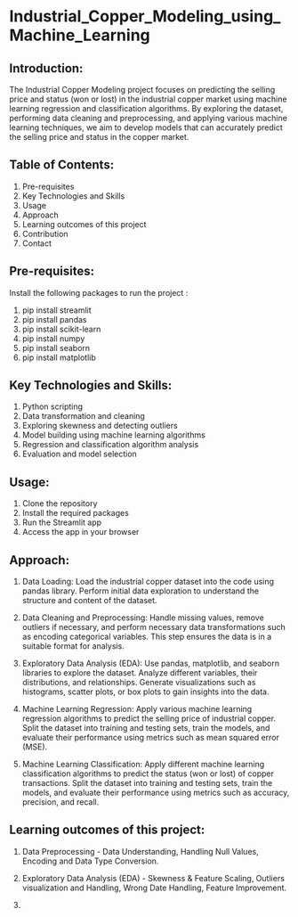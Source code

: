 # Industrial_Copper_Modeling_using_Machine_Learning
## Introduction:
The Industrial Copper Modeling project focuses on predicting the selling price and status (won or lost) in the industrial copper market using machine learning regression and classification algorithms. By exploring the dataset, performing data cleaning and preprocessing, and applying various machine learning techniques, we aim to develop models that can accurately predict the selling price and status in the copper market.

## Table of Contents:
1. Pre-requisites
2. Key Technologies and Skills
3. Usage
4. Approach
5. Learning outcomes of this project
6. Contribution
7. Contact

## Pre-requisites:
Install the following packages to run the project :
1. pip install streamlit
2. pip install pandas
3. pip install scikit-learn
4. pip install numpy
5. pip install seaborn
6. pip install matplotlib

## Key Technologies and Skills:
1. Python scripting 
2. Data transformation and cleaning
3. Exploring skewness and detecting outliers
4. Model building using machine learning algorithms
5. Regression and classification algorithm analysis
6. Evaluation and model selection

## Usage:
1. Clone the repository
2. Install the required packages
3. Run the Streamlit app
4. Access the app in your browser

## Approach:
1. Data Loading: Load the industrial copper dataset into the code using pandas library. Perform initial data exploration to understand the structure and content of the dataset.

2. Data Cleaning and Preprocessing: Handle missing values, remove outliers if necessary, and perform necessary data transformations such as encoding categorical variables. This step ensures the data is in a suitable format for analysis.

3. Exploratory Data Analysis (EDA): Use pandas, matplotlib, and seaborn libraries to explore the dataset. Analyze different variables, their distributions, and relationships. Generate visualizations such as histograms, scatter plots, or box plots to gain insights into the data.

4. Machine Learning Regression: Apply various machine learning regression algorithms to predict the selling price of industrial copper. Split the dataset into training and testing sets, train the models, and evaluate their performance using metrics such as mean squared error (MSE).

5. Machine Learning Classification: Apply different machine learning classification algorithms to predict the status (won or lost) of copper transactions. Split the dataset into training and testing sets, train the models, and evaluate their performance using metrics such as accuracy, precision, and recall.

## Learning outcomes of this project:
1. Data Preprocessing - Data Understanding, Handling Null Values, Encoding and Data Type Conversion.

2. Exploratory Data Analysis (EDA) - Skewness & Feature Scaling, Outliers visualization and Handling, Wrong Date Handling, Feature Improvement.

3. 
